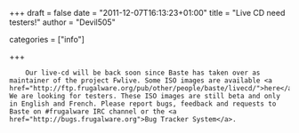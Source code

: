
+++
draft = false
date = "2011-12-07T16:13:23+01:00"
title = "Live CD need testers!"
author = "Devil505"

categories = ["info"]

+++

        Our live-cd will be back soon since Baste has taken over as maintainer of the project Fwlive. Some ISO images are available <a href="http://ftp.frugalware.org/pub/other/people/baste/livecd/">here</a>.
    We are looking for testers. These ISO images are still beta and only in English and French. Please report bugs, feedback and requests to Baste on #frugalware IRC channel or the <a href="http://bugs.frugalware.org">Bug Tracker System</a>.
            
        
